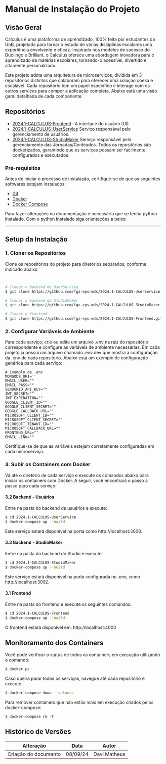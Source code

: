 # Manual de Instalação do Projeto

## Visão Geral

Calculus é uma plataforma de aprendizado, 100% feita por estudantes da UnB, projetada para tornar o estudo de várias disciplinas escolares uma experiência envolvente e eficaz. Inspirado nos modelos de sucesso do Duolingo e Brilliant, o Calculus oferece uma abordagem inovadora para o aprendizado de matérias escolares, tornando-o acessível, divertido e altamente personalizado.

Este projeto adota uma arquitetura de microserviços, dividida em 3 repositórios distintos que colaboram para oferecer uma solução coesa e escalável. Cada repositório tem um papel específico e interage com os outros serviços para compor a aplicação completa. Abaixo está uma visão geral detalhada de cada componente:



## Repositórios

- [2024.1-CALCULUS-Frontend](https://github.com/fga-eps-mds/2024.1-CALCULUS-Frontend) : A interface do usuário (UI)
- [2024.1-CALCULUS-UserService](https://github.com/fga-eps-mds/2024.1-CALCULUS-UserService) Serviço responsável pelo gerenciamento de usuários.
- [2024.1-CALCULUS-StudioMaker](https://github.com/fga-eps-mds/2024.1-CALCULUS-StudioMaker) Serviço responsável pelo gerenciamento das Jornadas/Conteudos.
Todos os repositórios são dockerizados, garantindo que os serviços possam ser facilmente configurados e executados.

### Pré-requisitos

Antes de iniciar o processo de instalação, certifique-se de que os seguintes softwares estejam instalados:

- [Git](https://git-scm.com/)
- [Docker](https://www.docker.com/get-started)
- [Docker Compose](https://docs.docker.com/compose/install/)

Para fazer alterações na documentação é necessário que se tenha python instalado. Com o python instalado siga orientações a baixo:


---

## Setup da Instalação

### 1. Clonar os Repositórios

Clone os repositórios do projeto para diretórios separados, conforme indicado abaixo:

```bash


# Clonar o backend do UserService
$ git clone https://github.com/fga-eps-mds/2024.1-CALCULUS-UserService.git

# Clonar o backend do StudioMaker
$ git clone https://github.com/fga-eps-mds/2024.1-CALCULUS-StudioMaker.git

# Clonar o frontend
$ git clone https://github.com/fga-eps-mds/2024.1-CALCULUS-Frontend.git

```

### 2. Configurar Variáveis de Ambiente

Para cada serviço, crie ou edite um arquivo .env na raiz do repositório correspondente e configure as variáveis de ambiente necessárias. Em cada projeto ja possui um arquivo chamado .env.dev que mostra a configuração da .env de cada repositorio.
Abaixo está um exemplo de configuração genérica para cada serviço:

```
# Exemplo de .env
MONGODB_URI='' 
EMAIL_USER=""
EMAIL_PASS=""
SENDGRID_API_KEY=""
JWT_SECRET=""
JWT_EXPIRATION=""
GOOGLE_CLIENT_ID=""
GOOGLE_CLIENT_SECRET=""
GOOGLE_CALLBACK_URL=""
MICROSOFT_CLIENT_ID=""
MICROSOFT_CLIENT_SECRET=""
MICROSOFT_TENANT_ID=""
MICROSOFT_CALLBACK_URL=""
FRONTEND_URL=""
EMAIL_LINK=""
```

Certifique-se de que as variáveis estejam corretamente configuradas em cada microserviço.

### 3. Subir os Containers com Docker

Vá até o diretório de cada serviço e execute os comandos abaixo para iniciar os containers com Docker. A seguir, você encontrará o passo a passo para cada serviço:


#### 3.2 Backend - Usuários

Entre na pasta do backend de usuários e execute:

```bash
$ cd 2024.1-CALCULUS-UserService
$ docker-compose up --build
```

Este serviço estará disponível na porta como http://localhost:3000.

#### 3.3 Backend - StudioMaker

Entre na pasta do backend do Studio e execute:

```bash
$ cd 2024.1-CALCULUS-StudioMaker
$ docker-compose up --build
```

Este serviço estará disponível na porta configurada no .env, como http://localhost:3002.


#### 3.1 Frontend

Entre na pasta do frontend e execute os seguintes comandos:

```bash
$ cd 2024.1-CALCULUS-Frontend 
$ docker-compose up --build
```

O frontend estará disponível em: http://localhost:4000 

## Monitoramento dos Containers

Você pode verificar o status de todos os containers em execução utilizando o comando:

```bash
$ docker ps
```

Caso queira parar todos os serviços, navegue até cada repositório e execute:

```bash
$ docker-compose down --volumes
```

Para remover containers que não estão mais em execução criados pelos docker-compose:

```
$ docker-compose rm -f
```

## Histórico de Versões

| Alteração            | Data     | Autor           |
| -------------------- | -------- | --------------- |
| Criação do documento | 08/09/24 | Davi Matheus    |
